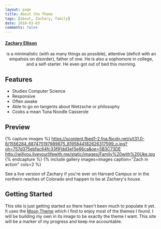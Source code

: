 ```yaml
---
layout: page
title: About the Theme
tags: [about, Zachary, family]
date: 2018-03-03
comments: false
---
```

#### [Zachary Ellison](zellison.me)
<center>is a minimalistic (with as many things as possible), attentive (deficit with an empahsis on disorder), father of one. He is also a sophomore in college, and a self-starter. He even got out of bed this morning.</center>

## Features
* Studies Computer Science
* Responsive
* Often awake
* Able to go on tangents about Nietzsche or philosophy
* Cooks a mean Tuna Noodle Casserole

## Preview

{% capture images %}
    https://scontent.fbed1-2.fna.fbcdn.net/v/t31.0-8/1556284_687475197989875_8195844182626317599_o.jpg?oh=757d375ebfac64fc33f91dd3ef3e66ca&oe=5B3C73DE
    http://willyou.liveyourlifewith.me/static/images/Family%20with%20Uke.jpg
{% endcapture %}
{% include gallery images=images caption="Zach in action" cols=2 %}

See a live version of Zachary if you're ever on Harvard Campus or in the northern reaches of Colorado and happen to be at Zachary's house.

## Getting Started

This site is just getting started so there hasn't been much to populate it yet. It uses the [Moon Theme](http://taylantatli.github.io/Moon/) which I find to enjoy most of the themes I found. I will be building my own in its image to be exactly the theme I want. This site will be a marker of my progress and keep me accountable.
